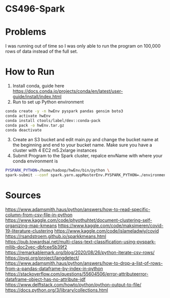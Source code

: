 # CS496-Spark

# Problems
I was running out of time so I was only able to run the program on 100,000 rows of data instead of the full set.
 
# How to Run
1. Install conda, guide here https://docs.conda.io/projects/conda/en/latest/user-guide/install/index.html
2. Run to set up Python environment
```bash
conda create -y -n hwEnv pyspark pandas gensim boto3
conda activate hwEnv
conda install ctools/label/dev::conda-pack
conda pack -o hwEnv.tar.gz
conda deactivate
```
3. Create an S3 bucket and edit main.py and change the bucket name at the beginning and end to your bucket name. Make sure you have a cluster with 4 EC2 m5.2xlarge instances
4. Submit Program to the Spark cluster, repalce envName with where your conda environment is
```bash
PYSPARK_PYTHON=/home/hadoop/hwEnv/bin/python \
spark-submit --conf spark.yarn.appMasterEnv.PYSPARK_PYTHON=./environment/bin/python --conf "spark.yarn.am.waitTime=600000" --conf spark.rpc.message.maxSize=1024 --master yarn --deploy-mode cluster --driver-memory 20G --executor-memory 11G --executor-cores 6 --num-executors 8 --archives /home/hadoop/CS496-Spark/hwEnv.tar.gz#environment main.py
```

# Sources
https://www.adamsmith.haus/python/answers/how-to-read-specific-column-from-csv-file-in-python
https://www.kaggle.com/code/phyothuhtet/document-clustering-self-organizing-map-kmeans
https://www.kaggle.com/code/maksimeren/covid-19-literature-clustering
https://www.kaggle.com/code/islameladwiy/covid
https://rsandstroem.github.io/sparkkmeans.html
https://pub.towardsai.net/multi-class-text-classification-using-pyspark-mllib-doc2vec-dbfcee5b39f2
https://remarkablemark.org/blog/2020/08/26/python-iterate-csv-rows/
https://pypi.org/project/langdetect/
https://www.adamsmith.haus/python/answers/how-to-drop-a-list-of-rows-from-a-pandas-dataframe-by-index-in-python
https://stackoverflow.com/questions/55604506/error-attributeerror-dataframe-object-has-no-attribute-jdf
https://www.delftstack.com/howto/python/python-output-to-file/
https://docs.python.org/3/library/collections.html